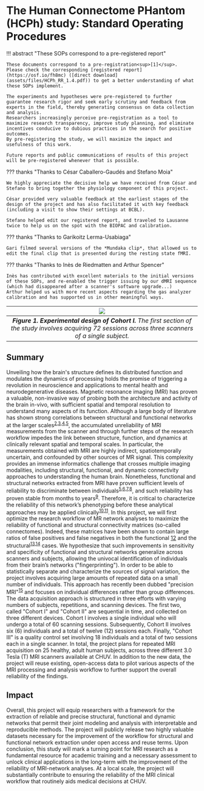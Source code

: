 # The Human Connectome PHantom (HCPh) study: Standard Operating Procedures

!!! abstract "These SOPs correspond to a pre-registered report"

    These documents correspond to a pre-registration<sup>[1]</sup>.
    Please check the corresponding [registered report](https://osf.io/fh8mc) ([direct download](assets/files/HCPh_RR_1.4.pdf)) to get a better understanding of what these SOPs implement.

    The experiments and hypotheses were pre-registered to further guarantee research rigor and seek early scrutiny and feedback from experts in the field, thereby generating consensus on data collection and analysis.
    Researchers increasingly perceive pre-registration as a tool to maximize research transparency, improve study planning, and eliminate incentives conducive to dubious practices in the search for positive outcomes.
    By pre-registering the study, we will maximize the impact and usefulness of this work.

    Future reports and public communications of results of this project will be pre-registered whenever that is possible.

??? thanks "Thanks to César Caballero-Gaudés and Stefano Moia"

    We highly appreciate the decisive help we have received from César and Stefano to bring together the physiology component of this project.

    César provided very valuable feedback at the earliest stages of the design of the project and has also facilitated it with key feedback (including a visit to show their settings at BCBL).

    Stefano helped edit our registered report, and traveled to Lausanne twice to help us on the spot with the BIOPAC and calibration.

??? thanks "Thanks to Garikoitz Lerma-Usabiaga"

    Gari filmed several versions of the *Mundaka clip*, that allowed us to edit the final clip that is presented during the resting state fMRI.

??? thanks "Thanks to Inès de Riedmatten and Arthur Spencer"

    Inès has contributed with excellent materials to the initial versions of these SOPs, and re-enabled the trigger issuing by our dMRI sequence (which had disappeared after a scanner's software upgrade...)
    Arthur helped us with more recent aspects regarding the gas analyzer calibration and has supported us in other meaningful ways.

| ![](assets/images/cohort1.svg) |
|:--:|
| ***Figure 1. Experimental design of Cohort I.*** *The first section of the study involves acquiring 72 sessions across three scanners of a single subject.* |

## Summary

Unveiling how the brain's structure defines its distributed function and modulates the dynamics of processing holds the promise of triggering a revolution in neuroscience and applications to mental health and neurodegenerative diseases.
Magnetic resonance imaging (MRI) has proven a valuable, non-invasive way of probing both the architecture and activity of the brain in-vivo, with sufficient spatial and temporal resolution to understand many aspects of its function.
Although a large body of literature has shown strong correlations between structural and functional networks at the larger scales<sup>[2],[3],[4],[5]</sup>, the accumulated unreliability of MRI measurements from the scanner and through further steps of the research workflow impedes the link between structure, function, and dynamics at clinically relevant spatial and temporal scales.
In particular, the measurements obtained with MRI are highly indirect, spatiotemporally uncertain, and confounded by other sources of MR signal.
This complexity provides an immense informatics challenge that crosses multiple imaging modalities, including structural, functional, and dynamic connectivity approaches to understanding the human brain.
Nonetheless, functional and structural networks extracted from MRI have proven sufficient levels of reliability to discriminate between individuals<sup>[5],[6],[7],[8]</sup>, and such reliability has proven stable from months to years<sup>[9]</sup>.
Therefore, it is critical to characterize the reliability of this network’s phenotyping before these analytical approaches may be applied clinically<sup>[10],[11]</sup>.
In this project, we will first optimize the research workflow of MR network analyses to maximize the reliability of functional and structural connectivity matrices (so-called connectomes).
Indeed, these matrices have been shown to contain large ratios of false positives and false negatives in both the functional [12] and the structural<sup>[13],[14]</sup> cases.
 We hypothesize that such improvements in sensitivity and specificity of functional and structural networks generalize across scanners and subjects, allowing the univocal identification of individuals from their brain’s networks ("fingerprinting").
In order to be able to statistically separate and characterize the sources of signal variation, the project involves acquiring large amounts of repeated data on a small number of individuals.
This approach has recently been dubbed "precision MRI"<sup>[15]</sup> and focuses on individual differences rather than group differences.
The data acquisition approach is structured in three efforts with varying numbers of subjects, repetitions, and scanning devices.
The first two, called "Cohort I" and "Cohort II" are sequential in time, and collected on three different devices.
Cohort I involves a single individual who will undergo a total of 60 scanning sessions.
Subsequently, Cohort II involves six (6) individuals and a total of twelve (12) sessions each.
Finally, "Cohort III" is a quality control set involving 18 individuals and a total of two sessions each in a single scanner.
In total, the project plans for repeated MRI acquisition on 25 healthy, adult human subjects, across three different 3.0 Tesla (T) MRI scanners available at CHUV.
In addition to the new data, the project will reuse existing, open-access data to pilot various aspects of the MRI processing and analysis workflow to further support the overall reliability of the findings.

## Impact

Overall, this project will equip researchers with a framework for the extraction of reliable and precise structural, functional and dynamic networks that permit their joint modeling and analysis with interpretable and reproducible methods.
The project will publicly release two highly valuable datasets necessary for the improvement of the workflow for structural and functional network extraction under open access and reuse terms.
Upon conclusion, this study will mark a turning point for MRI research as a fundamental resource for academic training and a necessary assessment to unlock clinical applications in the long-term with the improvement of the reliability of MRI-network analyses.
At a local scale, the project will substantially contribute to ensuring the reliability of the MRI clinical workflow that routinely aids medical decisions at CHUV.


[1]: https://doi.org/10.17605/OSF.IO/VAMQ6 "C. Provins et al., Reliability characterization of MRI measurements for analyses of brain networks on a single human, OSF-Standard Pre-Data Collection Registration, 2023, doi:10.17605/OSF.IO/VAMQ6."

[2]: https://doi.org/10.1016/j.jneumeth.2010.01.014 "P. Hagmann et al., MR connectomics: Principles and challenges., J. Neurosci. Methods 194(1):34–45, 2010, doi:10.1016/j.jneumeth.2010.01.014."

[3]: https://doi.org/10.1073/pnas.0811168106 "C. J. Honey et al., Predicting human resting-state functional connectivity from structural connectivity., PNAS 106(6):2035–40, 2009, doi:10.1073/pnas.0811168106."

[4]: https://doi.org/10.1073/pnas.1219562110 "A. M. Hermundstad et al., Structural foundations of resting-state and task-based functional connectivity in the human brain, PNAS 110(15):6169–6174, 2013, doi:10.1073/pnas.1219562110."

[5]: https://doi.org/10.1038/s41467-018-04614-w "G. Rosenthal et al., Mapping higher-order relations between brain structure and function with embedded vector representations of connectomes, Nat. Comm. 9(1):2178, 2018, doi:10.1038/s41467-018-04614-w."

[6]: https://doi.org/10.1371/journal.pbio.0060159 "P. Hagmann et al., Mapping the structural core of human cerebral cortex, PLoS Biol. 6(7):e159, 2008, doi:10.1371/journal.pbio.0060159."

[7]: https://doi.org/10.1038/nn.4135 "E. S. Finn et al., Functional connectome fingerprinting: identifying individuals using patterns of brain connectivity, Nat. Neurosci. 18(11):1664–1671, 2015, doi:10.1038/nn.4135."

[8]: https://doi.org/10.1038/s41598-018-25089-1 "E. Amico and J. Goñi, The quest for identifiability in human functional connectomes*, Sci. Rep. 8(1):8254, 2018, doi:10.1038/s41598-018-25089-1."

[9]: https://doi.org/10.1016/j.neuroimage.2019.02.002 "C. Horien et al., The individual functional connectome is unique and stable over months to years, NeuroImage 189:676–687, 2019, doi:10.1016/j.neuroimage.2019.02.002."

[10]: https://doi.org/10.1038/s41562-019-0655-x "X.-N. Zuo et al., Harnessing reliability for neuroscience research, Nat. Hum. Behav. 3(8):8, 2019, doi:10.1038/s41562-019-0655-x."

[11]: https://doi.org/10.1001/jamapsychiatry.2020.4272 "M. P. Milham, J. Vogelstein, and T. Xu, Removing the Reliability Bottleneck in Functional Magnetic Resonance Imaging Research to Achieve Clinical Utility, JAMA Psychiatry 78(6):587–588, 2021, doi:10.1001/jamapsychiatry.2020.4272."

[12]: https://doi.org/10.1016/j.neuroimage.2011.10.018 "J. D. Power et al., Spurious but systematic correlations in functional connectivity MRI networks arise from subject motion, NeuroImage 59(3):2142–2154, 2012, doi:10.1016/j.neuroimage.2011.10.018."

[13]: https://doi.org/10.1016/j.neuroimage.2016.06.035 "A. Zalesky et al., Connectome sensitivity or specificity: which is more important?, NeuroImage 142:407–420, 2016, doi:10.1016/j.neuroimage.2016.06.035."

[14]: https://doi.org/10.1038/s41467-017-01285-x "K. H. Maier-Hein et al., The challenge of mapping the human connectome based on diffusion tractography, Nat. Comm. 8(1):1349, 2017, doi:10.1038/s41467-017-01285-x."

[15]: https://doi.org/10.1016/j.neuron.2017.07.011 "E. M. Gordon et al., Precision Functional Mapping of Individual Human Brains, Neuron 95(4):791-807.e7, 2017, doi:10.1016/j.neuron.2017.07.011."
